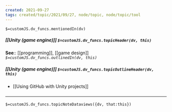 ```yaml
---
created: 2021-09-27
tags: created/topic/2021/09/27, node/topic, node/topic/tool
---
```

`$=customJS.dv_funcs.mentionedIn(dv)`


##### [[Unity (game engine)]] `$=customJS.dv_funcs.topicHeader(dv, this)`

**See**:: [[programming]], [[game design]]
*`$=customJS.dv_funcs.outlinedIn(dv, this)`*

##### [[Unity (game engine)]] `$=customJS.dv_funcs.topicOutlineHeader(dv, this)`

- [[Using GitHub with Unity projects]]

### <hr class="dataviews"/>

`$=customJS.dv_funcs.topicNoteDataviews({dv, that:this})`

